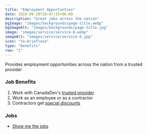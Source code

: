 ```yaml
---
title: "Employment Opportunties"
date: 2019-09-20T10:47:55+06:00
description: "Great jobs across the nation"
bgImage: "images/backgrounds/page-title.webp"
bgImageAlt: "images/backgrounds/page-title.jpg"
image: "images/service/service-6.webp"
imageAlt: "images/service/service-6.jpg"
icon: "fa-briefcase"
type: "benefits"
row: "1"
---
```


Provides employment opportunities across the nation from a trusted provider

### Job Benefits

1. Work with CanadaDev's [trusted provider](https://www.annexgroup.com/)
2. Work as an employee or as a contractor
3. Contractors get [special discounts](https://www.annexgroup.com/job-seekers/contractor-benefits/) 

### Jobs

- [Show me the jobs](https://canadadev.com/jobs)
